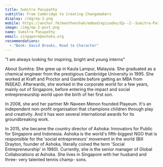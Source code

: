 ```yaml
---
title: Sumitra Pasupathy
subtitle: From Cambridge to Creating Changemakers
display: /img/ep-2.png
mobile: https://anchor.fm/manthanshah/embed/episodes/Ep--2--Sumitra-Pasupathy-From-Cambridge-to-Creating-Changemakers-efban7/a-a2et2b7
image: /img/ep-2-post.png
name: Sumitra Pasupathy
email: singapore@ashoka.org
recommendations:
  - "Book: David Brooks, Road to Character"
---
```

<!--StartFragment-->

"I am always looking for inspiring, bright and young interns"

About Sumitra: She grew up in Kaula Lampur, Malaysia. She graduated as a chemical engineer from the prestigious Cambridge University in 1995. She worked at Kraft and Proctor and Gamble before getting an MBA from INSEAD. Afterwards, she worked in the corporate world for a few years, mainly out of Singapore, before entering the impact and social entrepreneurship world upon the birth of her first son.

In 2008, she and her partner Mr Naveen Menon founded Playeum. It's an independent non-profit organisation that champions children through play and creativity. And it has won several international awards for its groundbreaking work.

In 2015, she became the country director of Ashoka: Innovators for Public for Singapore and Indonesia. Ashoka is the world's fifth-biggest NGO that is responsible for the 'social entrepreneurs' movement in the world (Bill Drayton, founder of Ashoka, literally coined the term 'Social Entrepreneurship' in 1980). Currently, she is the senior manager of Global Collaborations at Ashoka. She lives in Singapore with her husband and three- very talented tennis champ- sons.

<!--EndFragment-->